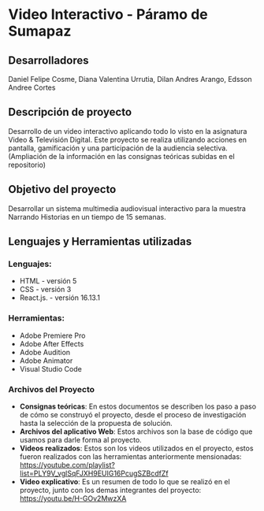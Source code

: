 # Video Interactivo - Páramo de Sumapaz

## Desarrolladores
Daniel Felipe Cosme, Diana Valentina Urrutia, Dilan Andres Arango, Edsson Andree Cortes

## Descripción de proyecto
Desarrollo de un video interactivo aplicando todo lo visto en la asignatura Video & Televisión Digital. Este proyecto se realiza utilizando acciones en pantalla, gamificación y una participación de la audiencia selectiva. (Ampliación de la información en las consignas teóricas subidas en el repositorio)

## Objetivo del proyecto
Desarrollar un sistema multimedia audiovisual interactivo para la muestra Narrando Historias en un tiempo de 15 semanas.

## Lenguajes y Herramientas utilizadas
### Lenguajes:
- HTML - versión 5
- CSS - versión 3
- React.js. - versión 16.13.1

### Herramientas:
- Adobe Premiere Pro
- Adobe After Effects
- Adobe Audition
- Adobe Animator
- Visual Studio Code

### Archivos del Proyecto
- **Consignas teóricas**: En estos documentos se describen los paso a paso de cómo se construyó el proyecto, desde el proceso de investigación hasta la selección de la propuesta de solución.
- **Archivos del aplicativo Web**: Estos archivos son la base de código que usamos para darle forma al proyecto.
- **Videos realizados**: Estos son los videos utilizados en el proyecto, estos fueron realizados con las herramientas anteriormente mensionadas: https://youtube.com/playlist?list=PLY9V_vglSqFJXH9EUIG16PcugSZBcdfZf
- **Video explicativo**: Es un resumen de todo lo que se realizó en el proyecto, junto con los demas integrantes del proyecto: https://youtu.be/H-GOv2MwzXA 
